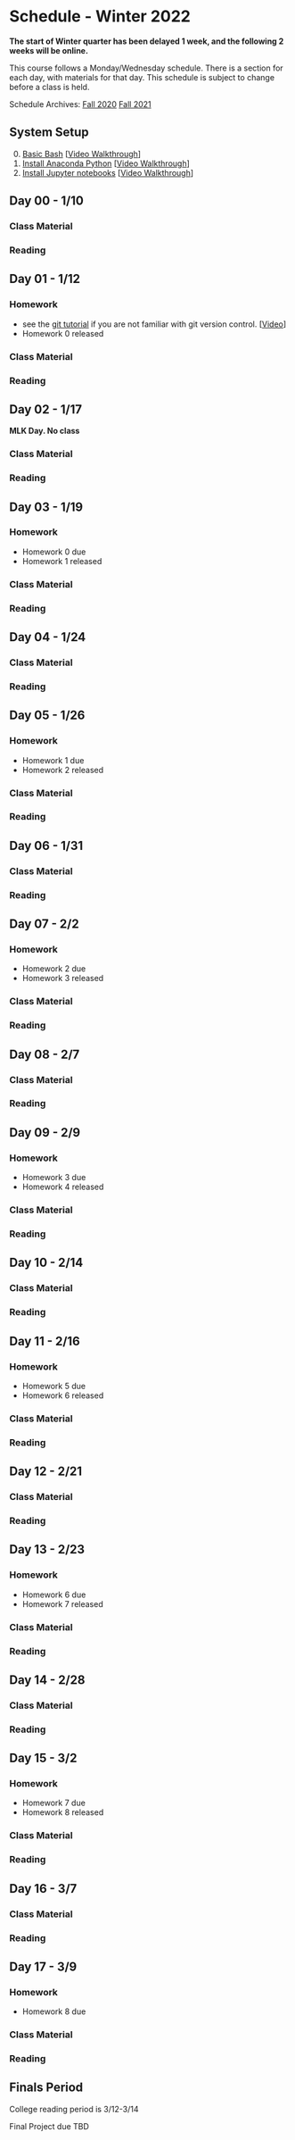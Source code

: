 # Schedule - Winter 2022

**The start of Winter quarter has been delayed 1 week, and the following 2 weeks will be online.**

This course follows a Monday/Wednesday schedule.  There is a section for each day, with materials for that day.  This schedule is subject to change before a class is held.

Schedule Archives: [Fall 2020](archive/schedule_f2020.md) [Fall 2021](archive/schedule_f2021.md)

## System Setup
0. [Basic Bash](https://caam37830.github.io/book/09_computing/basic_bash.html) [[Video Walkthrough](https://uchicago.hosted.panopto.com/Panopto/Pages/Viewer.aspx?id=8e4dcb80-5d0b-41a6-8386-ac3e011e86ca)]
1. [Install Anaconda Python](https://github.com/caam37830/materials/blob/master/lectures/00/conda.md) [[Video Walkthrough](https://uchicago.hosted.panopto.com/Panopto/Pages/Viewer.aspx?id=af0fb6d1-ff96-4ac3-8daa-ac38001795f8)]
2. [Install Jupyter notebooks](https://github.com/caam37830/materials/blob/master/lectures/00/jupyter.ipynb) [[Video Walkthrough](https://uchicago.hosted.panopto.com/Panopto/Pages/Viewer.aspx?id=d30f69a5-9599-4f5f-b7ca-ac3800ee0966)]

## Day 00 - 1/10
### Class Material

### Reading

## Day 01 - 1/12

### Homework
* see the [git tutorial](https://github.com/caam37830/git-tutorial) if you are not familiar with git version control. [[Video](https://uchicago.hosted.panopto.com/Panopto/Pages/Viewer.aspx?id=7c213fff-5ce6-46a5-a673-ac4d00de5526)]
* Homework 0 released

### Class Material

### Reading

## Day 02 - 1/17
**MLK Day.  No class**

### Class Material

### Reading

## Day 03 - 1/19

### Homework
* Homework 0 due
* Homework 1 released

### Class Material

### Reading

## Day 04 - 1/24

### Class Material

### Reading

## Day 05 - 1/26

### Homework
* Homework 1 due
* Homework 2 released

### Class Material

### Reading

## Day 06 - 1/31

### Class Material

### Reading

## Day 07 - 2/2

### Homework
* Homework 2 due
* Homework 3 released

### Class Material

### Reading

## Day 08 - 2/7

### Class Material

### Reading

## Day 09 - 2/9

### Homework
* Homework 3 due
* Homework 4 released

### Class Material

### Reading

## Day 10 - 2/14

### Class Material

### Reading

## Day 11 - 2/16

### Homework
* Homework 5 due
* Homework 6 released

### Class Material

### Reading

## Day 12 - 2/21

### Class Material

### Reading

## Day 13 - 2/23

### Homework
* Homework 6 due
* Homework 7 released

### Class Material

### Reading

## Day 14 - 2/28

### Class Material

### Reading

## Day 15 - 3/2

### Homework
* Homework 7 due
* Homework 8 released

### Class Material

### Reading

## Day 16 - 3/7

### Class Material

### Reading

## Day 17 - 3/9

### Homework
* Homework 8 due

### Class Material

### Reading


## Finals Period

College reading period is 3/12-3/14

Final Project due TBD
